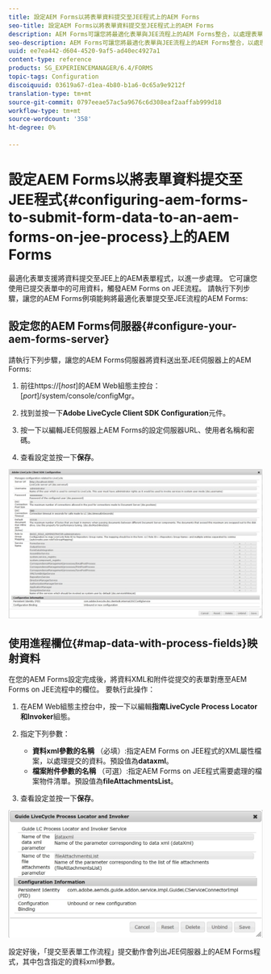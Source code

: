 ```yaml
---
title: 設定AEM Forms以將表單資料提交至JEE程式上的AEM Forms
seo-title: 設定AEM Forms以將表單資料提交至JEE程式上的AEM Forms
description: AEM Forms可讓您將最適化表單與JEE流程上的AEM Forms整合，以處理表單資料。
seo-description: AEM Forms可讓您將最適化表單與JEE流程上的AEM Forms整合，以處理表單資料。
uuid: ee7ea442-d604-4520-9af5-ad40ec4927a1
content-type: reference
products: SG_EXPERIENCEMANAGER/6.4/FORMS
topic-tags: Configuration
discoiquuid: 03619a67-d1ea-4b80-b1a6-0c65a9e9212f
translation-type: tm+mt
source-git-commit: 0797eeae57ac5a9676c6d308eaf2aaffab999d18
workflow-type: tm+mt
source-wordcount: '358'
ht-degree: 0%

---
```



# 設定AEM Forms以將表單資料提交至JEE程式{#configuring-aem-forms-to-submit-form-data-to-an-aem-forms-on-jee-process}上的AEM Forms

最適化表單支援將資料提交至JEE上的AEM表單程式，以進一步處理。 它可讓您使用已提交表單中的可用資料，觸發AEM Forms on JEE流程。 請執行下列步驟，讓您的AEM Forms例項能夠將最適化表單提交至JEE流程的AEM Forms:

## 設定您的AEM Forms伺服器{#configure-your-aem-forms-server}

請執行下列步驟，讓您的AEM Forms伺服器將資料送出至JEE伺服器上的AEM Forms:

1. 前往https://[*host*]&#x200B;的AEM Web組態主控台：[*port*]/system/console/configMgr。

1. 找到並按一下&#x200B;**Adobe LiveCycle Client SDK Configuration**&#x200B;元件。
1. 按一下以編輯JEE伺服器上AEM Forms的設定伺服器URL、使用者名稱和密碼。
1. 查看設定並按一下&#x200B;**保存**。

![Adobe LiveCycle Client SDK組態](assets/clientsdkconfiguration.jpg)

## 使用進程欄位{#map-data-with-process-fields}映射資料

在您的AEM Forms設定完成後，將資料XML和附件從提交的表單對應至AEM Forms on JEE流程中的欄位。 要執行此操作：

1. 在AEM Web組態主控台中，按一下以編輯&#x200B;**指南LiveCycle Process Locator和Invoker**&#x200B;組態。
1. 指定下列參數：

   * **資料xml參數的名稱** （必填）:指定AEM Forms on JEE程式的XML屬性檔案，以處理提交的資料。預設值為&#x200B;**dataxml**。
   * **檔案附件參數的名稱** （可選）:指定AEM Forms on JEE程式需要處理的檔案物件清單。預設值為&#x200B;**fileAttachmentsList**。

1. 查看設定並按一下&#x200B;**保存**。

![指南LiveCycle流程貨位和發票商](assets/test3.jpg)

設定好後，「提交至表單工作流程」提交動作會列出JEE伺服器上的AEM Forms程式，其中包含指定的資料xml參數。
